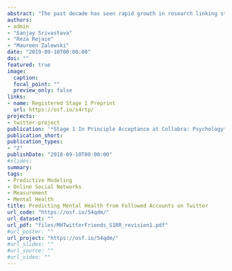 ```yaml
---
abstract: "The past decade has seen rapid growth in research linking stable psychological characteristics (i.e., traits) to digital records of online behavior in Online Social Networks (OSNs) like Facebook and Twitter, which has implications for basic and applied behavioral sciences. Findings indicate that a broad range of psychological characteristics can be predicted from various behavioral residue online, including language used in posts on Facebook (Park et al., 2015) and Twitter (Reece et al., 2017), and which pages a person ‘likes’ on Facebook (e.g., Kosinski, Stillwell, & Graepel, 2013). The present proposal seeks to examine the extent to which the accounts a user follows on Twitter – their Twitter friends – can predict individual differences in self-reported anxiety, depression, post-traumatic stress, and anger. Studying Twitter friends offers distinct theoretical and practical advantages for researchers, including the potential for less overt impression management and better capturing passive users. By incorporating best practices in open science and machine learning, we aim to provide unbiased estimates of predictive accuracy for predicting Mental Health from Twitter friends. Our findings will have implications for theories linking psychological traits to behavior online, applications seeking to infer psychological characteristics from records of online behavior, and for informing discussions of how such applications could affect users’ privacy."
authors:
- admin
- "Sanjay Srivastava"
- "Reza Rejaie"
- "Maureen Zalewski"
date: "2019-09-10T00:00:00"
doi: ""
featured: true
image:
  caption: 
  focal_point: ""
  preview_only: false
links:
- name: Registered Stage 1 Preprint
  url: https://osf.io/s4rtp/
projects:
- twitter-project
publication: '*Stage 1 In Principle Acceptance at Collabra: Psychology*'
publication_short: 
publication_types:
- "2"
publishDate: "2018-09-10T00:00:00"
#slides: 
summary: 
tags:
- Predictive Modeling
- Online Social Networks
- Measurement
- Mental Health
title: Predicting Mental Health from Followed Accounts on Twitter
url_code: "https://osf.io/54qdm/"
url_dataset: ""
url_pdf: "files/MHTwitterFriends_S1RR_revision1.pdf"
#url_poster: ""
url_project: "https://osf.io/54qdm/"
#url_slides: ""
#url_source: ""
#url_video: ""
---
```

